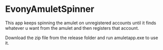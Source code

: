 # EvonyAmuletSpinner

This app keeps spinning the amulet on unregistered accounts until it finds whatever u want from the amulet and then registers that account.

Download the zip file from the release folder and run amuletapp.exe to use it.
